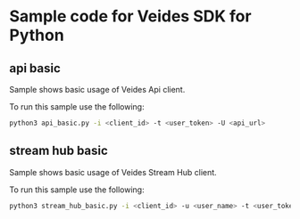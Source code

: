 # Sample code for Veides SDK for Python

## api basic

Sample shows basic usage of Veides Api client.

To run this sample use the following:

```bash
python3 api_basic.py -i <client_id> -t <user_token> -U <api_url>
```

## stream hub basic

Sample shows basic usage of Veides Stream Hub client. 

To run this sample use the following:

```bash
python3 stream_hub_basic.py -i <client_id> -u <user_name> -t <user_token> -H <host>
```
